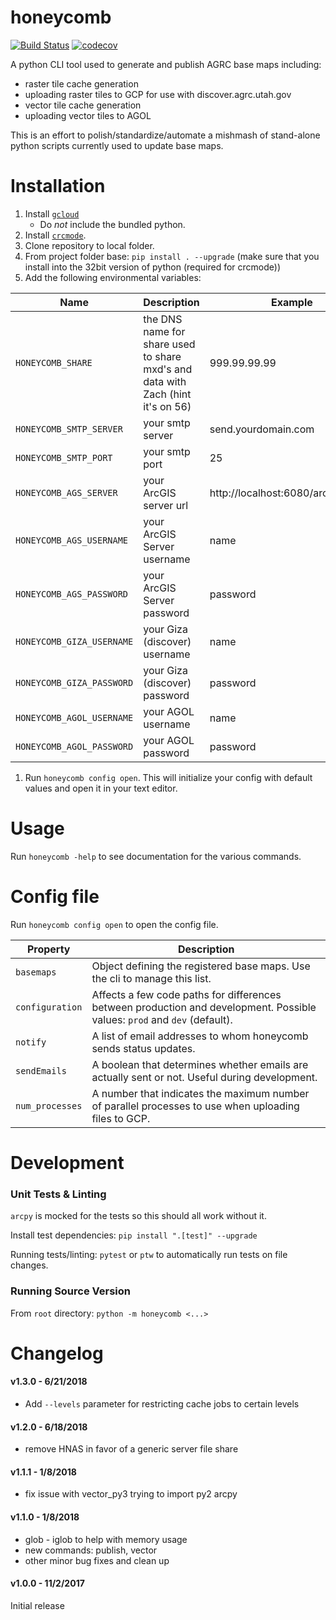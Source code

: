 # honeycomb
[![Build Status](https://travis-ci.org/agrc/honeycomb.svg?branch=master)](https://travis-ci.org/agrc/honeycomb)
[![codecov](https://codecov.io/gh/agrc/honeycomb/branch/master/graph/badge.svg)](https://codecov.io/gh/agrc/honeycomb)

A python CLI tool used to generate and publish AGRC base maps including:
- raster tile cache generation
- uploading raster tiles to GCP for use with discover.agrc.utah.gov
- vector tile cache generation
- uploading vector tiles to AGOL

This is an effort to polish/standardize/automate a mishmash of stand-alone python scripts currently used to update base maps.

# Installation
1. Install [`gcloud`](https://cloud.google.com/sdk/docs/)
    - Do *not* include the bundled python.
1. Install [`crcmode`](https://cloud.google.com/storage/docs/gsutil/addlhelp/CRC32CandInstallingcrcmod).
1. Clone repository to local folder.
1. From project folder base:
`pip install . --upgrade` (make sure that you install into the 32bit version of python (required for crcmode))
1. Add the following environmental variables:

| Name | Description | Example |
| --- | --- | --- |
| `HONEYCOMB_SHARE` | the DNS name for share used to share mxd's and data with Zach (hint it's on 56) | 999.99.99.99 |
| `HONEYCOMB_SMTP_SERVER` | your smtp server | send.yourdomain.com |
| `HONEYCOMB_SMTP_PORT` | your smtp port | 25 |
| `HONEYCOMB_AGS_SERVER` | your ArcGIS server url | http://localhost:6080/arcgis/admin |
| `HONEYCOMB_AGS_USERNAME` | your ArcGIS Server username | name |
| `HONEYCOMB_AGS_PASSWORD` | your ArcGIS Server password | password |
| `HONEYCOMB_GIZA_USERNAME` | your Giza (discover) username | name |
| `HONEYCOMB_GIZA_PASSWORD` | your Giza (discover) password | password |
| `HONEYCOMB_AGOL_USERNAME` | your AGOL username | name |
| `HONEYCOMB_AGOL_PASSWORD` | your AGOL password | password |
1. Run `honeycomb config open`. This will initialize your config with default values and open it in your text editor.

# Usage
Run `honeycomb -help` to see documentation for the various commands.

# Config file
Run `honeycomb config open` to open the config file.

| Property | Description |
| --- | --- |
| `basemaps` | Object defining the registered base maps. Use the cli to manage this list.
| `configuration` | Affects a few code paths for differences between production and development. Possible values: `prod` and `dev` (default).
| `notify` | A list of email addresses to whom honeycomb sends status updates.
| `sendEmails` | A boolean that determines whether emails are actually sent or not. Useful during development.
| `num_processes` | A number that indicates the maximum number of parallel processes to use when uploading files to GCP.

# Development
### Unit Tests & Linting
`arcpy` is mocked for the tests so this should all work without it.

Install test dependencies: `pip install ".[test]" --upgrade`

Running tests/linting: `pytest` or `ptw` to automatically run tests on file changes.

### Running Source Version
From `root` directory: `python -m honeycomb <...>`

# Changelog
#### v1.3.0 - 6/21/2018
- Add `--levels` parameter for restricting cache jobs to certain levels

#### v1.2.0 - 6/18/2018
- remove HNAS in favor of a generic server file share

#### v1.1.1 - 1/8/2018
- fix issue with vector_py3 trying to import py2 arcpy

#### v1.1.0 - 1/8/2018
- glob - iglob to help with memory usage
- new commands: publish, vector
- other minor bug fixes and clean up

#### v1.0.0 - 11/2/2017
Initial release

